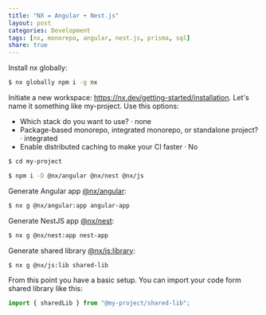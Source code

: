 ```yaml
---
title: "NX = Angular + Nest.js"
layout: post
categories: Development
tags: [nx, monorepo, angular, nest.js, prisma, sql]
share: true
---
```


Install nx globally:

```bash
$ nx globally npm i -g nx
```

Initiate a new workspace: https://nx.dev/getting-started/installation. Let's name it something like my-project. Use this options:

- Which stack do you want to use? · none
- Package-based monorepo, integrated monorepo, or standalone project? · integrated
- Enable distributed caching to make your CI faster · No

```bash
$ cd my-project
```

```bash
$ npm i -D @nx/angular @nx/nest @nx/js
```

Generate Angular app [@nx/angular](https://nx.dev/nx-api/angular):

```bash
$ nx g @nx/angular:app angular-app
```

Generate NestJS app [@nx/nest](https://nx.dev/nx-api/nest):

```bash
$ nx g @nx/nest:app nest-app
```

Generate shared library [@nx/js:library](https://nx.dev/nx-api/js/generators/library):

```bash
$ nx g @nx/js:lib shared-lib
```

From this point you have a basic setup. You can import your code form shared library like this:

```typescript
import { sharedLib } from "@my-project/shared-lib";
```
